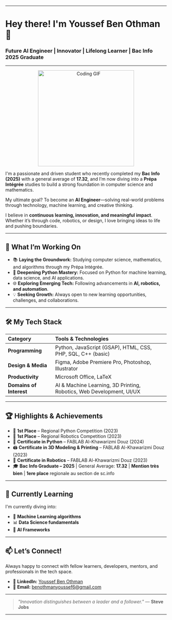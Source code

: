 -----

# Hey there! I'm Youssef Ben Othman 👋  
### Future AI Engineer | Innovator | Lifelong Learner | Bac Info 2025 Graduate

-----

<p align="center">
  <img src="https://camo.githubusercontent.com/2366b34bb903c09617990fb5fff4622f3e941349e846ddb7e73df872a9d21233/68747470733a2f2f63646e2e6472696262626c652e636f6d2f75736572732f3733303730332f73637265656e73686f74732f363538313234332f6176656e746f2e676966" width="300" alt="Coding GIF">
</p>

I'm a passionate and driven student who recently completed my **Bac Info (2025)** with a general average of **17.32**, and I’m now diving into a **Prépa Intégrée** studies to build a strong foundation in computer science and mathematics.  

My ultimate goal? To become an **AI Engineer**—solving real-world problems through technology, machine learning, and creative thinking.  

I believe in **continuous learning, innovation, and meaningful impact**. Whether it’s through code, robotics, or design, I love bringing ideas to life and pushing boundaries.

-----

## 🚀 What I’m Working On

- 📚 **Laying the Groundwork:** Studying computer science, mathematics, and algorithms through my Prépa Intégrée.
- 🐍 **Deepening Python Mastery:** Focused on Python for machine learning, data science, and AI applications.
- 🌐 **Exploring Emerging Tech:** Following advancements in **AI, robotics, and automation**.
- 💡 **Seeking Growth:** Always open to new learning opportunities, challenges, and collaborations.

-----

## 🛠️ My Tech Stack

| Category              | Tools & Technologies                                                     |
| :------------------- | :------------------------------------------------------------------------ |
| **Programming**      | Python, JavaScript (GSAP), HTML, CSS, PHP, SQL, C++ (basic)              |
| **Design & Media**   | Figma, Adobe Premiere Pro, Photoshop, Illustrator                         |
| **Productivity**     | Microsoft Office, LaTeX                                                   |
| **Domains of Interest** | AI & Machine Learning, 3D Printing, Robotics, Web Development, UI/UX     |

-----

## 🏆 Highlights & Achievements

- 🥇 **1st Place** – Regional Python Competition (2023)  
- 🥇 **1st Place** – Regional Robotics Competition (2023)  
- 📜 **Certificate in Python** – FABLAB Al-Khawarizmi Douz (2024)  
- 🖨️ **Certificate in 3D Modeling & Printing** – FABLAB Al-Khawarizmi Douz (2023)  
- 🤖 **Certificate in Robotics** – FABLAB Al-Khawarizmi Douz (2023)  
- 🎓 **Bac Info Graduate – 2025** | General Average: **17.32** | **Mention très bien** | **1ere place** regionale au section de sc.info

-----

## 🌱 Currently Learning

I'm currently diving into:

- 🤖 **Machine Learning algorithms**
- 📊 **Data Science fundamentals**
- 🧠 **AI Frameworks**

-----

## 📫 Let’s Connect!

Always happy to connect with fellow learners, developers, mentors, and professionals in the tech space.

- 💼 **LinkedIn:** [Youssef Ben Othman](https://www.linkedin.com/in/youssef-ben-othman-9068b824a/)
- 📧 **Email:** benothmanyoussef6@gmail.com

-----

> *"Innovation distinguishes between a leader and a follower."* — **Steve Jobs**

-----
